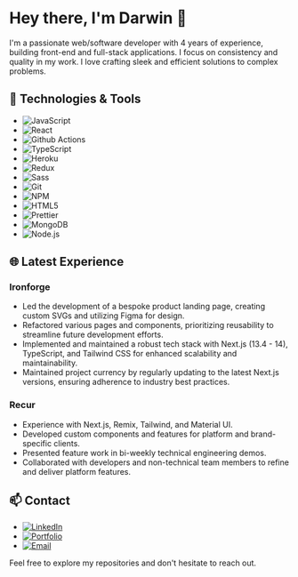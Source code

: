 # Hey there, I'm Darwin 👋

I'm a passionate web/software developer with 4 years of experience, building front-end and full-stack applications. I focus on consistency and quality in my work. I love crafting sleek and efficient solutions to complex problems.

## 🔧 Technologies & Tools

- ![JavaScript](https://img.shields.io/badge/-JavaScript-JavaScript?logo=javascript&style=flat-square&color=gray)
- ![React](https://img.shields.io/badge/-React-45b8d8?style=flat-square&logo=react&logoColor=white)
- ![Github Actions](https://img.shields.io/badge/-Github_Actions-2088FF?style=flat-square&logo=github-actions&logoColor=white)
- ![TypeScript](https://img.shields.io/badge/-TypeScript-007ACC?style=flat-square&logo=typescript&logoColor=white)
- ![Heroku](https://img.shields.io/badge/-Heroku-430098?style=flat-square&logo=heroku&logoColor=white)
- ![Redux](https://img.shields.io/badge/-Redux-764ABC?style=flat-square&logo=redux&logoColor=white)
- ![Sass](https://img.shields.io/badge/-Sass-CC6699?style=flat-square&logo=sass&logoColor=white)
- ![Git](https://img.shields.io/badge/-Git-F05032?style=flat-square&logo=git&logoColor=white)
- ![NPM](https://img.shields.io/badge/-NPM-CB3837?style=flat-square&logo=npm&logoColor=white)
- ![HTML5](https://img.shields.io/badge/-HTML5-E34F26?style=flat-square&logo=html5&logoColor=white)
- ![Prettier](https://img.shields.io/badge/-Prettier-F7B93E?style=flat-square&logo=prettier&logoColor=white)
- ![MongoDB](https://img.shields.io/badge/-MongoDB-13aa52?style=flat-square&logo=mongodb&logoColor=white)
- ![Node.js](https://img.shields.io/badge/-Nodejs-43853d?style=flat-square&logo=Node.js&logoColor=white)

## 🌐 Latest Experience

### Ironforge

- Led the development of a bespoke product landing page, creating custom SVGs and utilizing Figma for design.
- Refactored various pages and components, prioritizing reusability to streamline future development efforts.
- Implemented and maintained a robust tech stack with Next.js (13.4 - 14), TypeScript, and Tailwind CSS for enhanced scalability and maintainability.
- Maintained project currency by regularly updating to the latest Next.js versions, ensuring adherence to industry best practices.

### Recur

- Experience with Next.js, Remix, Tailwind, and Material UI.
- Developed custom components and features for platform and brand-specific clients.
- Presented feature work in bi-weekly technical engineering demos.
- Collaborated with developers and non-technical team members to refine and deliver platform features.

## 📫 Contact

- [![LinkedIn](https://img.shields.io/badge/-LinkedIn-0077B5?style=flat-square&logo=LinkedIn&logoColor=white)](https://www.linkedin.com/in/darwinpsmith/)
- [![Portfolio](https://img.shields.io/badge/Portfolio-darwinpsmith.com-black)](https://www.darwinpsmith.com)
- [![Email](https://img.shields.io/badge/-Email%20:%20darwinpsmith@gmail.com-black?logo=gmail)](https://www.darwinpsmith.com)

Feel free to explore my repositories and don't hesitate to reach out.

<!--
**darwin911/darwin911** is a ✨ _special_ ✨ repository because its `README.md` (this file) appears on your GitHub profile.

Here are some ideas to get you started:

- 🔭 I’m currently working on ...
- 🌱 I’m currently learning ...
- 👯 I’m looking to collaborate on ...
- 🤔 I’m looking for help with ...
- 💬 Ask me about ...
- 📫 How to reach me: ...
- 😄 Pronouns: ...
- ⚡ Fun fact: ...
-->
